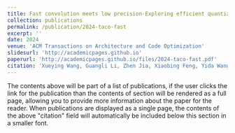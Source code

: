 ```yaml
---
title: Fast convolution meets low precision-Exploring efficient quantized Winograd convolution on modern CPUs"
collection: publications
permalink: /publication/2024-taco-fast
excerpt: ''
date: 2024
venue: 'ACM Transactions on Architecture and Code Optimization'
slidesurl: 'http://academicpages.github.io'
paperurl: 'http://academicpages.github.io/files/2024-taco-fast.pdf'
citation: 'Xueying Wang, Guangli Li, Zhen Jia, Xiaobing Feng, Yida Wang. (2024). &quot; Fast convolution meets low precision: Exploring efficient quantized Winograd convolution on modern CPUs.&quot; <i>ACM Transactions on Architecture and Code Optimization</i>. X(X).'
---
```


The contents above will be part of a list of publications, if the user clicks the link for the publication than the contents of section will be rendered as a full page, allowing you to provide more information about the paper for the reader. When publications are displayed as a single page, the contents of the above "citation" field will automatically be included below this section in a smaller font.

